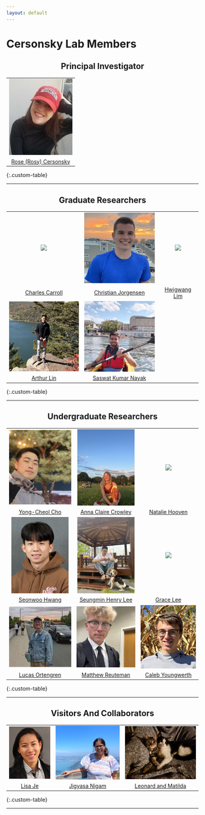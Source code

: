 ```yaml
---
layout: default
---
```

# Cersonsky Lab Members


<h2 style="text-align: center;"> Principal Investigator
</h2>

|      |
|:----:|
|<a href='/members/rose_(rosy)_cersonsky'><img src='/assets/img/rose_(rosy)_cersonsky.png' style='max-height:200px'></a>|
|<a href="/members/rose_(rosy)_cersonsky">Rose (Rosy) Cersonsky</a>|
{:.custom-table}

------


<h2 style="text-align: center;"> Graduate Researchers
</h2>

|      |      |      |
|:----:|:----:|:----:|
|<a href='/members/charles_carroll'><img src='/assets/img/charles_carroll.png' style='max-height:200px'></a>|<a href='/members/christian_jorgensen'><img src='/assets/img/christian_jorgensen.png' style='max-height:200px'></a>|<a href='/members/hwigwang_lim'><img src='/assets/img/hwigwang_lim.png' style='max-height:200px'></a>|
|<a href="/members/charles_carroll">Charles Carroll</a>|<a href="/members/christian_jorgensen">Christian Jorgensen</a>|<a href="/members/hwigwang_lim">Hwigwang Lim</a>|
|<a href='/members/arthur_lin'><img src='/assets/img/arthur_lin.png' style='max-height:200px'></a>|<a href='/members/saswat_kumar_nayak'><img src='/assets/img/saswat_kumar_nayak.png' style='max-height:200px'></a>| |
|<a href="/members/arthur_lin">Arthur Lin</a>|<a href="/members/saswat_kumar_nayak">Saswat Kumar Nayak</a>| |
{:.custom-table}

------


<h2 style="text-align: center;"> Undergraduate Researchers
</h2>

|      |      |      |
|:----:|:----:|:----:|
|<a href='/members/yong-cheol_cho'><img src='/assets/img/yong-cheol_cho.png' style='max-height:200px'></a>|<a href='/members/anna_claire_crowley'><img src='/assets/img/anna_claire_crowley.png' style='max-height:200px'></a>|<a href='/members/natalie_hooven'><img src='/assets/img/natalie_hooven.png' style='max-height:200px'></a>|
|<a href="/members/yong-cheol_cho">Yong-Cheol Cho</a>|<a href="/members/anna_claire_crowley">Anna Claire Crowley</a>|<a href="/members/natalie_hooven">Natalie Hooven</a>|
|<a href='/members/seonwoo_hwang'><img src='/assets/img/seonwoo_hwang.jpg' style='max-height:200px'></a>|<a href='/members/seungmin_henry_lee'><img src='/assets/img/seungmin_henry_lee.png' style='max-height:200px'></a>|<a href='/members/grace_lee'><img src='/assets/img/grace_lee.png' style='max-height:200px'></a>|
|<a href="/members/seonwoo_hwang">Seonwoo Hwang</a>|<a href="/members/seungmin_henry_lee">Seungmin Henry Lee</a>|<a href="/members/grace_lee">Grace Lee</a>|
|<a href='/members/lucas_ortengren'><img src='/assets/img/lucas_ortengren.png' style='max-height:200px'></a>|<a href='/members/matthew_reuteman'><img src='/assets/img/matthew_reuteman.png' style='max-height:200px'></a>|<a href='/members/caleb_youngwerth'><img src='/assets/img/caleb_youngwerth.jpg' style='max-height:200px'></a>|
|<a href="/members/lucas_ortengren">Lucas Ortengren</a>|<a href="/members/matthew_reuteman">Matthew Reuteman</a>|<a href="/members/caleb_youngwerth">Caleb Youngwerth</a>|
{:.custom-table}

------


<h2 style="text-align: center;"> Visitors And Collaborators
</h2>

|      |      |      |
|:----:|:----:|:----:|
|<a href='/members/lisa_je'><img src='/assets/img/lisa_je.png' style='max-height:200px'></a>|<a href='/members/jigyasa_nigam'><img src='/assets/img/jigyasa_nigam.png' style='max-height:200px'></a>|<a href='/members/leonard_and_matilda'><img src='/assets/img/leonard_and_matilda.jpg' style='max-height:200px'></a>|
|<a href="/members/lisa_je">Lisa Je</a>|<a href="/members/jigyasa_nigam">Jigyasa Nigam</a>|<a href="/members/leonard_and_matilda">Leonard and Matilda</a>|
{:.custom-table}

------
